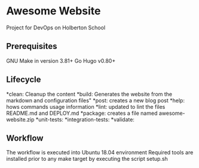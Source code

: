 # Awesome Website

Project for DevOps on Holberton School

## Prerequisites

GNU Make in version 3.81+
Go Hugo v0.80+

## Lifecycle

*clean: Cleanup the content
*build: Generates the website from the markdown and configuration files"
*post: creates a new blog post
*help: hows commands usage information
*lint: updated to lint the files README.md and DEPLOY.md
*package: creates a file named awesome-website.zip
*unit-tests:
*integration-tests:
*validate:

## Workflow

The workflow is executed into Ubuntu 18.04 environment
Required tools are installed prior to any make target
by executing the script setup.sh
